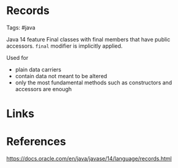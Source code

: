 # Records
Tags: #java 

Java 14 feature
Final classes with final members that have public accessors.
`final` modifier is implicitly applied.

Used for 
- plain data carriers
- contain data not meant to be altered 
- only the most fundamental methods such as constructors and accessors are enough

# Links

# References
https://docs.oracle.com/en/java/javase/14/language/records.html

